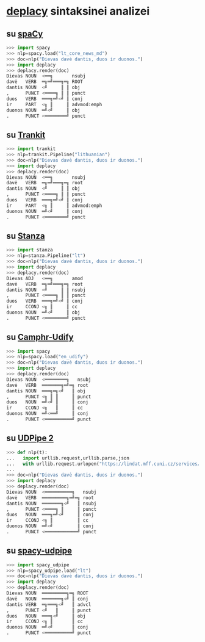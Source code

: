 # [deplacy](https://koichiyasuoka.github.io/deplacy/) sintaksinei analizei

## su [spaCy](https://spacy.io/)

```py
>>> import spacy
>>> nlp=spacy.load("lt_core_news_md")
>>> doc=nlp("Dievas davė dantis, duos ir duonos.")
>>> import deplacy
>>> deplacy.render(doc)
Dievas NOUN  <══╗       nsubj
davė   VERB  ═╗═╝═══╗═╗ ROOT
dantis NOUN  <╝     ║ ║ obj
,      PUNCT <════╗ ║ ║ punct
duos   VERB  ═══╗═╝<╝ ║ conj
ir     PART  <╗ ║     ║ advmod:emph
duonos NOUN  ═╝<╝     ║ obj
.      PUNCT <════════╝ punct
```

## su [Trankit](https://github.com/nlp-uoregon/trankit)

```py
>>> import trankit
>>> nlp=trankit.Pipeline("lithuanian")
>>> doc=nlp("Dievas davė dantis, duos ir duonos.")
>>> import deplacy
>>> deplacy.render(doc)
Dievas NOUN  <══╗       nsubj
davė   VERB  ═╗═╝═══╗═╗ root
dantis NOUN  <╝     ║ ║ obj
,      PUNCT <════╗ ║ ║ punct
duos   VERB  ═══╗═╝<╝ ║ conj
ir     PART  <╗ ║     ║ advmod:emph
duonos NOUN  ═╝<╝     ║ conj
.      PUNCT <════════╝ punct
```

## su [Stanza](https://stanfordnlp.github.io/stanza)

```py
>>> import stanza
>>> nlp=stanza.Pipeline("lt")
>>> doc=nlp("Dievas davė dantis, duos ir duonos.")
>>> import deplacy
>>> deplacy.render(doc)
Dievas ADJ   <══╗       amod
davė   VERB  ═╗═╝═══╗═╗ root
dantis NOUN  <╝     ║ ║ nsubj
,      PUNCT <════╗ ║ ║ punct
duos   VERB  ═══╗═╝<╝ ║ conj
ir     CCONJ <╗ ║     ║ cc
duonos NOUN  ═╝<╝     ║ obj
.      PUNCT <════════╝ punct
```

## su [Camphr-Udify](https://camphr.readthedocs.io/en/latest/notes/udify.html)

```py
>>> import spacy
>>> nlp=spacy.load("en_udify")
>>> doc=nlp("Dievas davė dantis, duos ir duonos.")
>>> import deplacy
>>> deplacy.render(doc)
Dievas NOUN  <════════╗   nsubj
davė   VERB  ═══════╗═╝═╗ root
dantis NOUN  ═══╗═╗<╝   ║ obj
,      PUNCT <╗ ║ ║     ║ punct
duos   NOUN  ═╝<╝ ║     ║ conj
ir     CCONJ <╗   ║     ║ cc
duonos NOUN  ═╝<══╝     ║ conj
.      PUNCT <══════════╝ punct
```

## su [UDPipe 2](http://ufal.mff.cuni.cz/udpipe/2)

```py
>>> def nlp(t):
...   import urllib.request,urllib.parse,json
...   with urllib.request.urlopen("https://lindat.mff.cuni.cz/services/udpipe/api/process?model=lt&tokenizer&tagger&parser&data="+urllib.parse.quote(t)) as r:  ...     return json.loads(r.read())["result"]
...
>>> doc=nlp("Dievas davė dantis, duos ir duonos.")
>>> import deplacy
>>> deplacy.render(doc)
Dievas NOUN  <══════════╗   nsubj
davė   VERB  ═════════╗═╝═╗ root
dantis NOUN  ═══════╗<╝   ║ nsubj
,      PUNCT <════╗ ║     ║ punct
duos   NOUN  ═══╗═╝<╝     ║ conj
ir     CCONJ <╗ ║         ║ cc
duonos NOUN  ═╝<╝         ║ conj
.      PUNCT <════════════╝ punct
```

## su [spacy-udpipe](https://github.com/TakeLab/spacy-udpipe)

```py
>>> import spacy_udpipe
>>> nlp=spacy_udpipe.load("lt")
>>> doc=nlp("Dievas davė dantis, duos ir duonos.")
>>> import deplacy
>>> deplacy.render(doc)
Dievas NOUN  ═════════╗═╗ ROOT
davė   NOUN  ═══════╗<╝ ║ conj
dantis VERB  ═╗═══╗<╝   ║ advcl
,      PUNCT <╝   ║     ║ punct
duos   NOUN  ═══╗<╝     ║ obj
ir     CCONJ <╗ ║       ║ cc
duonos NOUN  ═╝<╝       ║ conj
.      PUNCT <══════════╝ punct
```

